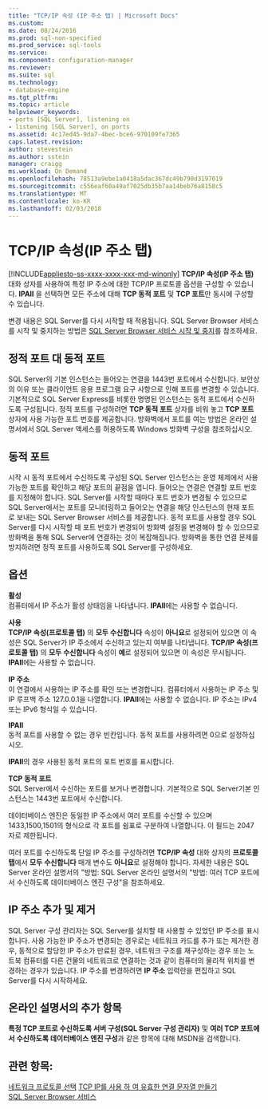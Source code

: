 ```yaml
---
title: "TCP/IP 속성 (IP 주소 탭) | Microsoft Docs"
ms.custom: 
ms.date: 08/24/2016
ms.prod: sql-non-specified
ms.prod_service: sql-tools
ms.service: 
ms.component: configuration-manager
ms.reviewer: 
ms.suite: sql
ms.technology:
- database-engine
ms.tgt_pltfrm: 
ms.topic: article
helpviewer_keywords:
- ports [SQL Server], listening on
- listening [SQL Server], on ports
ms.assetid: 4c17ed45-9da7-4bec-bce6-970109fe7365
caps.latest.revision: 
author: stevestein
ms.author: sstein
manager: craigg
ms.workload: On Demand
ms.openlocfilehash: 78513a9ebe1a0418a5dac367dc49b790d3197019
ms.sourcegitcommit: c556eaf60a49af7025db35b7aa14beb76a8158c5
ms.translationtype: MT
ms.contentlocale: ko-KR
ms.lasthandoff: 02/03/2018
---
```

# <a name="tcpip-properties-ip-addresses-tab"></a>TCP/IP 속성(IP 주소 탭)
[!INCLUDE[appliesto-ss-xxxx-xxxx-xxx-md-winonly](../../includes/appliesto-ss-xxxx-xxxx-xxx-md-winonly.md)]
**TCP/IP 속성(IP 주소 탭)** 대화 상자를 사용하여 특정 IP 주소에 대한 TCP/IP 프로토콜 옵션을 구성할 수 있습니다. **IPAll** 을 선택하면 모든 주소에 대해 **TCP 동적 포트** 및 **TCP 포트**만 동시에 구성할 수 있습니다.  
  
 변경 내용은 SQL Server를 다시 시작할 때 적용됩니다. SQL Server Browser 서비스를 시작 및 중지하는 방법은 [SQL Server Browser 서비스 시작 및 중지](../../database-engine/configure-windows/start-stop-pause-resume-restart-sql-server-services.md)를 참조하세요.  
  
## <a name="static-vs-dynamic-ports"></a>정적 포트 대 동적 포트  
 SQL Server의 기본 인스턴스는 들어오는 연결을 1443번 포트에서 수신합니다. 보안상의 이유 또는 클라이언트 응용 프로그램 요구 사항으로 인해 포트를 변경할 수 있습니다. 기본적으로 SQL Server Express를 비롯한 명명된 인스턴스는 동적 포트에서 수신하도록 구성됩니다. 정적 포트를 구성하려면 **TCP 동적 포트** 상자를 비워 놓고 **TCP 포트** 상자에 사용 가능한 포트 번호를 제공합니다. 방화벽에서 포트를 여는 방법은 온라인 설명서에서 SQL Server 액세스를 허용하도록 Windows 방화벽 구성을 참조하십시오.  
  
## <a name="dynamic-ports"></a>동적 포트  
 시작 시 동적 포트에서 수신하도록 구성된 SQL Server 인스턴스는 운영 체제에서 사용 가능한 포트를 확인하고 해당 포트의 끝점을 엽니다. 들어오는 연결은 연결할 포트 번호를 지정해야 합니다. SQL Server를 시작할 때마다 포트 번호가 변경될 수 있으므로 SQL Server에서는 포트를 모니터링하고 들어오는 연결을 해당 인스턴스의 현재 포트로 보내는 SQL Server Browser 서비스를 제공합니다. 동적 포트를 사용할 경우 SQL Server를 다시 시작할 때 포트 번호가 변경되어 방화벽 설정을 변경해야 할 수 있으므로 방화벽을 통해 SQL Server에 연결하는 것이 복잡해집니다. 방화벽을 통한 연결 문제를 방지하려면 정적 포트를 사용하도록 SQL Server를 구성하세요.  
  
## <a name="options"></a>옵션  
 **활성**  
 컴퓨터에서 IP 주소가 활성 상태임을 나타냅니다. **IPAll**에는 사용할 수 없습니다.  
  
 **사용**  
 **TCP/IP 속성(프로토콜 탭)** 의 **모두 수신합니다** 속성이 **아니요**로 설정되어 있으면 이 속성은 SQL Server가 IP 주소에서 수신하고 있는지 여부를 나타냅니다. **TCP/IP 속성(프로토콜 탭)** 의 **모두 수신합니다** 속성이 **예**로 설정되어 있으면 이 속성은 무시됩니다. **IPAll**에는 사용할 수 없습니다.  
  
 **IP 주소**  
 이 연결에서 사용하는 IP 주소를 확인 또는 변경합니다. 컴퓨터에서 사용하는 IP 주소 및 IP 루프백 주소 127.0.0.1을 나열합니다. **IPAll**에는 사용할 수 없습니다. IP 주소는 IPv4 또는 IPv6 형식일 수 있습니다.  
  
 **IPAll**  
 동적 포트를 사용할 수 없는 경우 빈칸입니다. 동적 포트를 사용하려면 0으로 설정하십시오.  
  
 **IPAll**의 경우 사용된 동적 포트의 포트 번호를 표시합니다.  
  
 **TCP 동적 포트**  
 SQL Server에서 수신하는 포트를 보거나 변경합니다. 기본적으로 SQL Server기본 인스턴스는 1443번 포트에서 수신합니다.  
  
 데이터베이스 엔진은 동일한 IP 주소에서 여러 포트를 수신할 수 있으며 1433,1500,1501의 형식으로 각 포트를 쉼표로 구분하여 나열합니다. 이 필드는 2047자로 제한됩니다.  
  
 여러 포트를 수신하도록 단일 IP 주소를 구성하려면 **TCP/IP 속성** 대화 상자의 **프로토콜 탭**에서 **모두 수신합니다** 매개 변수도 **아니요**로 설정해야 합니다. 자세한 내용은 SQL Server 온라인 설명서의 "방법: SQL Server 온라인 설명서의 "방법: 여러 TCP 포트에서 수신하도록 데이터베이스 엔진 구성"을 참조하세요.  
  
## <a name="adding-or-removing-ip-addresses"></a>IP 주소 추가 및 제거  
 SQL Server 구성 관리자는 SQL Server를 설치할 때 사용할 수 있었던 IP 주소를 표시합니다. 사용 가능한 IP 주소가 변경되는 경우로는 네트워크 카드를 추가 또는 제거한 경우, 동적으로 할당한 IP 주소가 만료된 경우, 네트워크 구조를 재구성하는 경우 또는 노트북 컴퓨터를 다른 건물의 네트워크로 연결하는 것과 같이 컴퓨터의 물리적 위치를 변경하는 경우가 있습니다. IP 주소를 변경하려면 **IP 주소** 입력란을 편집하고 SQL Server를 다시 시작하세요.  
  
## <a name="additional-topics-in-books-online"></a>온라인 설명서의 추가 항목  
 **특정 TCP 포트로 수신하도록 서버 구성(SQL Server 구성 관리자)** 및 **여러 TCP 포트에서 수신하도록 데이터베이스 엔진 구성**과 같은 항목에 대해 MSDN을 검색합니다.  
  
## <a name="see-also"></a>관련 항목:  
 [네트워크 프로토콜 선택](https://msdn.microsoft.com/library/ms187892(v=sql.120).aspx)   
 [TCP IP를 사용 하 여 유효한 연결 문자열 만들기](creating-a-valid-connection-string-using-tcp-ip.md)   
 [SQL Server Browser 서비스](https://msdn.microsoft.com/library/ms181087(v=sql.130).aspx)  
  
  
